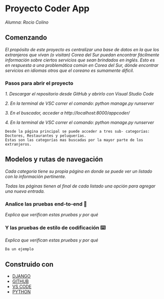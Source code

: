 # Proyecto Coder App

_Alumna: Rocio Colino_

## Comenzando 

_El propósito de este proyecto es centralizar una base de datos en la que los extranjeros que vivan (o visitan) Corea del Sur puedan encontrar fácilmente información sobre ciertos servicios que sean brindados en inglés. Esto es en respuesta a una problemática común en Corea del Sur, dónde encontrar servicios en idiomas otros que el coreano es sumamente dificil._

### Pasos para abrir el proyecto 

_1. Descargar el repositorio desde GitHub y abrirlo con Visual Studio Code_

_2. En la terminal de VSC correr el comando: python manage.py runserver_

_3. En el buscador, acceder a http://localhost:8000/appcoder/_

_4. En la terminal de VSC correr el comando: python manage.py runserver_

```
Desde la página principal se puede acceder a tres sub- categorías:
Doctores, Restaurantes y peluquerías.
Estas son las categorías mas buscadas por la mayor parte de los extranjeros.
```



## Modelos y rutas de navegación

_Cada categoria tiene su propia página en donde se puede ver un listado con la información pertinente._

_Todas las páginas tienen al final de cada listado una opción para agregar una nueva entrada._

### Analice las pruebas end-to-end 🔩

_Explica que verifican estas pruebas y por qué_



### Y las pruebas de estilo de codificación ⌨️

_Explica que verifican estas pruebas y por qué_

```
Da un ejemplo
```


## Construido con 


* [DJANGO](https://www.djangoproject.com/) 
* [GITHUB](https://github.com/) 
* [VS CODE](https://code.visualstudio.com/)
* [PYTHON](https://www.python.org/)





